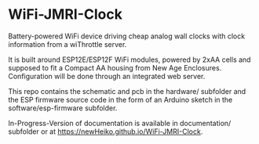 # WiFi-JMRI-Clock
Battery-powered WiFi device driving cheap analog wall clocks with clock information from a wiThrottle server.

It is built around ESP12E/ESP12F WiFi modules, powered by 2xAA cells and supposed to fit a Compact AA housing from New Age Enclosures. Configuration will be done through an integrated web server.

This repo contains the schematic and pcb in the hardware/ subfolder and the ESP firmware source code in the form of an Arduino sketch in the software/esp-firmware subfolder.

In-Progress-Version of documentation is available in documentation/ subfolder or at https://newHeiko.github.io/WiFi-JMRI-Clock.